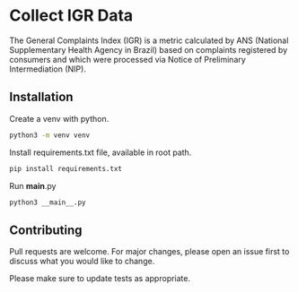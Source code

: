 # Collect IGR Data 

The General Complaints Index (IGR) is a metric calculated by ANS (National Supplementary Health Agency in Brazil) based on complaints registered by consumers and which were processed via Notice of Preliminary Intermediation (NIP).

## Installation

Create a venv with python.
```bash
python3 -m venv venv
```

Install requirements.txt file, available in root path.

```bash
pip install requirements.txt
```

Run __main__.py

```bash
python3 __main__.py
```

## Contributing

Pull requests are welcome. For major changes, please open an issue first
to discuss what you would like to change.

Please make sure to update tests as appropriate.
